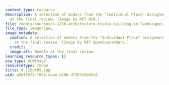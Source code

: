 ```yaml
---
content_type: resource
description: A selection of models from the "Individual Place" assignment, on display
  at the final review. (Image by MIT OCW.)
file: /media/courses/4-125b-architecture-studio-building-in-landscapes-fall-2005/a501f6f3f08ecaaee16bd7357e2b03c8_4-125bf05.jpg
file_type: image/jpeg
image_metadata:
  caption: A selection of models from the "Individual Place" assignment, on display
    at the final review. (Image by MIT OpenCourseWare.)
  credit: ''
  image-alt: Models at the final review.
learning_resource_types: []
ocw_type: OCWImage
resourcetype: Image
title: 4-125bf05.jpg
uid: a501f6f3-f08e-caae-e16b-d7357e2b03c8
---
```

